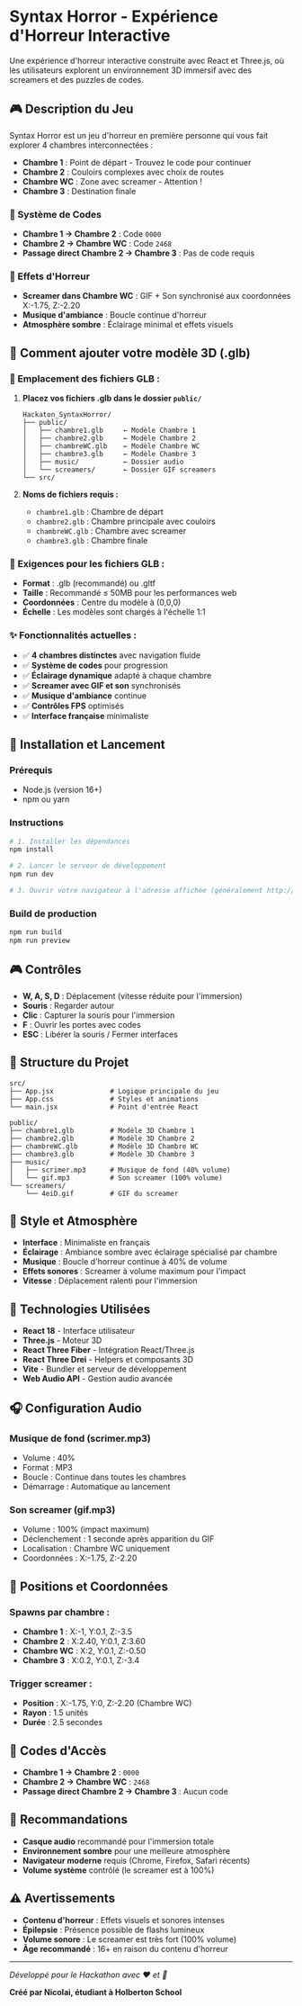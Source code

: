 # Syntax Horror - Expérience d'Horreur Interactive

Une expérience d'horreur interactive construite avec React et Three.js, où les utilisateurs explorent un environnement 3D immersif avec des screamers et des puzzles de codes.

## 🎮 Description du Jeu

Syntax Horror est un jeu d'horreur en première personne qui vous fait explorer 4 chambres interconnectées :

- **Chambre 1** : Point de départ - Trouvez le code pour continuer
- **Chambre 2** : Couloirs complexes avec choix de routes  
- **Chambre WC** : Zone avec screamer - Attention !
- **Chambre 3** : Destination finale

### 🔐 Système de Codes
- **Chambre 1 → Chambre 2** : Code `0000`
- **Chambre 2 → Chambre WC** : Code `2468`
- **Passage direct Chambre 2 → Chambre 3** : Pas de code requis

### 👻 Effets d'Horreur
- **Screamer dans Chambre WC** : GIF + Son synchronisé aux coordonnées X:-1.75, Z:-2.20
- **Musique d'ambiance** : Boucle continue d'horreur
- **Atmosphère sombre** : Éclairage minimal et effets visuels

## 📁 Comment ajouter votre modèle 3D (.glb)

### 🎯 Emplacement des fichiers GLB :

1. **Placez vos fichiers .glb dans le dossier `public/`**
   ```
   Hackaton_SyntaxHorror/
   ├── public/
   │   ├── chambre1.glb     ← Modèle Chambre 1
   │   ├── chambre2.glb     ← Modèle Chambre 2  
   │   ├── chambreWC.glb    ← Modèle Chambre WC
   │   ├── chambre3.glb     ← Modèle Chambre 3
   │   ├── music/           ← Dossier audio
   │   └── screamers/       ← Dossier GIF screamers
   └── src/
   ```

2. **Noms de fichiers requis :**
   - `chambre1.glb` : Chambre de départ
   - `chambre2.glb` : Chambre principale avec couloirs
   - `chambreWC.glb` : Chambre avec screamer
   - `chambre3.glb` : Chambre finale

### 🔧 Exigences pour les fichiers GLB :
- **Format** : .glb (recommandé) ou .gltf
- **Taille** : Recommandé ≤ 50MB pour les performances web
- **Coordonnées** : Centre du modèle à (0,0,0)
- **Échelle** : Les modèles sont chargés à l'échelle 1:1

### ✨ Fonctionnalités actuelles :
- ✅ **4 chambres distinctes** avec navigation fluide
- ✅ **Système de codes** pour progression
- ✅ **Éclairage dynamique** adapté à chaque chambre
- ✅ **Screamer avec GIF et son** synchronisés
- ✅ **Musique d'ambiance** continue
- ✅ **Contrôles FPS** optimisés
- ✅ **Interface française** minimaliste

## 🚀 Installation et Lancement

### Prérequis
- Node.js (version 16+)
- npm ou yarn

### Instructions
```bash
# 1. Installer les dépendances
npm install

# 2. Lancer le serveur de développement
npm run dev

# 3. Ouvrir votre navigateur à l'adresse affichée (généralement http://localhost:5173)
```

### Build de production
```bash
npm run build
npm run preview
```

## 🎮 Contrôles

- **W, A, S, D** : Déplacement (vitesse réduite pour l'immersion)
- **Souris** : Regarder autour
- **Clic** : Capturer la souris pour l'immersion
- **F** : Ouvrir les portes avec codes
- **ESC** : Libérer la souris / Fermer interfaces

## 📁 Structure du Projet

```
src/
├── App.jsx              # Logique principale du jeu
├── App.css              # Styles et animations
└── main.jsx             # Point d'entrée React

public/
├── chambre1.glb         # Modèle 3D Chambre 1
├── chambre2.glb         # Modèle 3D Chambre 2
├── chambreWC.glb        # Modèle 3D Chambre WC
├── chambre3.glb         # Modèle 3D Chambre 3
├── music/
│   ├── scrimer.mp3      # Musique de fond (40% volume)
│   └── gif.mp3          # Son screamer (100% volume)
└── screamers/
    └── 4eiD.gif         # GIF du screamer
```

## 🎨 Style et Atmosphère

- **Interface** : Minimaliste en français
- **Éclairage** : Ambiance sombre avec éclairage spécialisé par chambre
- **Musique** : Boucle d'horreur continue à 40% de volume
- **Effets sonores** : Screamer à volume maximum pour l'impact
- **Vitesse** : Déplacement ralenti pour l'immersion

## 🔧 Technologies Utilisées

- **React 18** - Interface utilisateur
- **Three.js** - Moteur 3D
- **React Three Fiber** - Intégration React/Three.js
- **React Three Drei** - Helpers et composants 3D
- **Vite** - Bundler et serveur de développement
- **Web Audio API** - Gestion audio avancée

## 🎧 Configuration Audio

### Musique de fond (scrimer.mp3)
- Volume : 40%
- Format : MP3
- Boucle : Continue dans toutes les chambres
- Démarrage : Automatique au lancement

### Son screamer (gif.mp3)  
- Volume : 100% (impact maximum)
- Déclenchement : 1 seconde après apparition du GIF
- Localisation : Chambre WC uniquement
- Coordonnées : X:-1.75, Z:-2.20

## 📍 Positions et Coordonnées

### Spawns par chambre :
- **Chambre 1** : X:-1, Y:0.1, Z:-3.5
- **Chambre 2** : X:2.40, Y:0.1, Z:3.60  
- **Chambre WC** : X:2, Y:0.1, Z:-0.50
- **Chambre 3** : X:0.2, Y:0.1, Z:-3.4

### Trigger screamer :
- **Position** : X:-1.75, Y:0, Z:-2.20 (Chambre WC)
- **Rayon** : 1.5 unités
- **Durée** : 2.5 secondes

## 🔐 Codes d'Accès

- **Chambre 1 → Chambre 2** : `0000`
- **Chambre 2 → Chambre WC** : `2468`
- **Passage direct Chambre 2 → Chambre 3** : Aucun code

## 🎯 Recommandations

- **Casque audio** recommandé pour l'immersion totale
- **Environnement sombre** pour une meilleure atmosphère
- **Navigateur moderne** requis (Chrome, Firefox, Safari récents)
- **Volume système** contrôlé (le screamer est à 100%)

## ⚠️ Avertissements

- **Contenu d'horreur** : Effets visuels et sonores intenses
- **Épilepsie** : Présence possible de flashs lumineux
- **Volume sonore** : Le screamer est très fort (100% volume)
- **Âge recommandé** : 16+ en raison du contenu d'horreur

---

*Développé pour le Hackathon avec ❤️ et 👻*

**Créé par Nicolai, étudiant à Holberton School**
